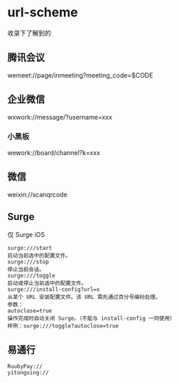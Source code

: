 # url-scheme
收录下了解到的


## 腾讯会议

wemeet://page/inmeeting?meeting_code=$CODE

## 企业微信
wxwork://message/?username=xxx

### 小黑板
wework://board/channel?k=xxx


## 微信
weixin://scanqrcode

## Surge
仅 Surge iOS
```
surge:///start
启动当前选中的配置文件。
surge:///stop
停止当前会话。
surge:///toggle
启动或停止当前选中的配置文件。
surge:///install-config?url=x
从某个 URL 安装配置文件。该 URL 需先通过百分号编码处理。
参数：
autoclose=true
操作完成时自动关闭 Surge。（不能与 install-config 一同使用）
样例：surge:///toggle?autoclose=true
```

## 易通行

```
RuubyPay://
yitongxing://
```
